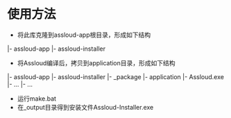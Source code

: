# 使用方法


- 将此库克隆到assloud-app根目录，形成如下结构


|- assloud-app
    |- assloud-installer

- 将Assloud编译后，拷贝到application目录，形成如下结构

|- assloud-app
    |- assloud-installer
        |- _package
            |- application
                |- Assloud.exe
                |- ...
        |- ...

- 运行make.bat
- 在_output目录得到安装文件Assloud-Installer.exe


